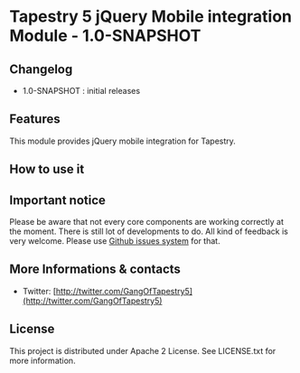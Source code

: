 # Tapestry 5 jQuery Mobile integration Module - 1.0-SNAPSHOT

## Changelog

- 1.0-SNAPSHOT : initial releases

## Features

This module provides jQuery mobile integration for Tapestry.


## How to use it



## Important notice

Please be aware that not every core components are working correctly at the moment. There is still lot of developments to do. 
All kind of feedback is very welcome. Please use [Github issues system](http://github.com/got5/tapestry5-jquery-mobile/issues) for that.
 

## More Informations & contacts

* Twitter: [http://twitter.com/GangOfTapestry5](http://twitter.com/GangOfTapestry5)


## License

This project is distributed under Apache 2 License. See LICENSE.txt for more information.
